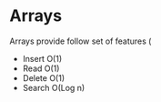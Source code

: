 # Arrays

Arrays provide follow set of features
(
- Insert O(1)
- Read O(1)
- Delete O(1)
- Search O(Log n)